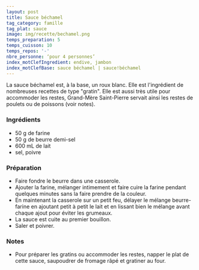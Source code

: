 ```yaml
---
layout: post
title: Sauce béchamel
tag_category: famille
tag_plat: sauce
image: img/recette/bechamel.png
temps_preparation: 5
temps_cuisson: 10
temps_repos: '-'
nbre_personne: ‘pour 4 personnes’
index_motClefIngredient: endive, jambon
index_motClefBase: sauce béchamel | sauce!béchamel
---
```

La sauce béchamel est, à la base, un roux blanc. Elle est l'ingrédient de nombreuses recettes de type "gratin". Elle est aussi très utile pour accommoder les restes, Grand-Mère Saint-Pierre servait ainsi les restes de poulets ou de poissons (voir notes).

### Ingrédients
* 50 g de farine
* 50 g de beurre demi-sel
* 600 mL de lait
* sel, poivre

### Préparation
* Faire fondre le beurre dans une casserole.
* Ajouter la farine, mélanger intimement et faire cuire la farine pendant quelques minutes sans la faire prendre de la couleur.
* En maintenant la casserole sur un petit feu, délayer le mélange beurre-farine en ajoutant petit à petit le lait et en lissant bien le mélange avant chaque ajout pour éviter les grumeaux.
* La sauce est cuite au premier bouillon.
* Saler et poivrer.

### Notes
* Pour préparer les gratins ou accommoder les restes, napper le plat de cette sauce, saupoudrer de fromage râpé  et gratiner au four.   
